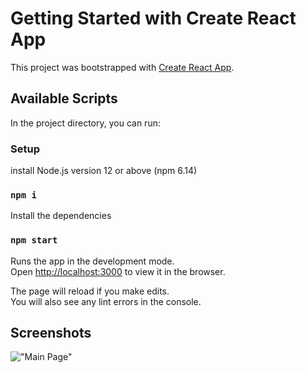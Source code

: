 # Getting Started with Create React App

This project was bootstrapped with [Create React App](https://github.com/facebook/create-react-app).

## Available Scripts

In the project directory, you can run:

### Setup

install Node.js version 12 or above (npm 6.14)

### `npm i`

Install the dependencies

### `npm start`

Runs the app in the development mode.\
Open [http://localhost:3000](http://localhost:3000) to view it in the browser.

The page will reload if you make edits.\
You will also see any lint errors in the console.

## Screenshots

!["Main Page"](https://github.com/Meghanath91/nxtTest/blob/master/public/pictures/Screenshot%20from%202021-02-17%2011-59-42.png)